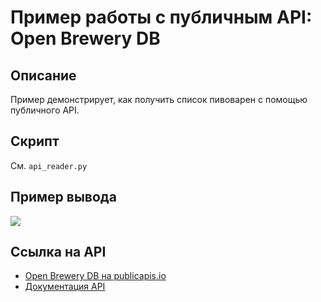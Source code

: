 # Пример работы с публичным API: Open Brewery DB

## Описание
Пример демонстрирует, как получить список пивоварен с помощью публичного API.

## Скрипт
См. `api_reader.py`

## Пример вывода
![](..images/Скрин.png)

## Ссылка на API
- [Open Brewery DB на publicapis.io](https://publicapis.io/open-brewery-db-api)
- [Документация API](https://www.openbrewerydb.org/)




